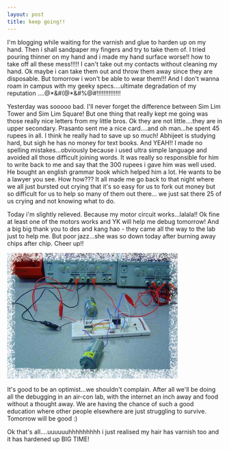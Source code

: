 ```yaml
---
layout: post
title: keep going!!
---
```


I'm blogging while waiting for the varnish and glue to harden up on my hand. Then i shall sandpaper my fingers and try to take them of. I tried pouring thinner on my hand and i made my hand surface worse!! how to take off all these mess!!!!! I can't take out my contacts without cleaning my hand. Ok maybe i can take them out and throw them away since they are disposable. But tomorrow i won't be able to wear them!!! And I don't wanna roam in campus with my geeky specs....ultimate degradation of my reputation ....@\*&#(@\*&#%@#!!!!!!!!!!!!!!

Yesterday was sooooo bad. I'll never forget the difference between Sim Lim Tower and Sim Lim Square! But one thing that really kept me going was those really nice letters from my little bros. Ok they are not little....they are in upper secondary. Prasanto sent me a nice card....and oh man...he spent 45 rupees in all. I think he really had to save up so much! Abhijeet is studying hard, but sigh he has no money for text books. And YEAH!! I made no spelling mistakes...obviously because i used ultra simple language and avoided all those difficult joining words. It was really so responsible for him to write back to me and say that the 300 rupees i gave him was well used. He bought an english grammar book which helped him a lot. He wants to be a lawyer you see. How how??? It all made me go back to that night where we all just bursted out crying that it's so easy for us to fork out money but so difficult for us to help so many of them out there... we just sat there 25 of us crying and not knowing what to do.

Today i'm slightly relieved. Because my motor circuit works...lalala!! Ok fine at least one of the motors works and YK will help me debug tomorrow! And a big big thank you to des and kang hao - they came all the way to the lab just to help me. But poor jazz...she was so down today after burning away chips after chip. Cheer up!!

![](/img/motor.jpg)

It's good to be an optimist...we shouldn't complain. After all we'll be doing all the debugging in an air-con lab, with the internet an inch away and food without a thought away. We are having the chance of such a good education where other people elsewhere are just struggling to survive. Tomorrow will be good :)

Ok that's all....uuuuuuhhhhhhhhh i just realised my hair has varnish too and it has hardened up BIG TIME!

